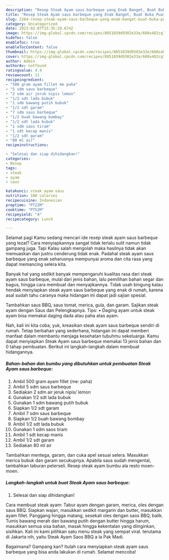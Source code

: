 ```yaml
---
description: "Resep Steak Ayam saus barbeque yang Enak Banget, Buat Buka Puasa Bisa Manjain Lidah"
title: "Resep Steak Ayam saus barbeque yang Enak Banget, Buat Buka Puasa Bisa Manjain Lidah"
slug: 2204-resep-steak-ayam-saus-barbeque-yang-enak-banget-buat-buka-puasa-bisa-manjain-lidah
category: Uncategorized
date: 2023-02-07T15:35:29.674Z
image: https://img-global.cpcdn.com/recipes/8851039d9302e33e/680x482cq70/steak-ayam-saus-barbeque-foto-resep-utama.jpg
hideToc: false
enableToc: true
enableTocContent: false
thumbnail: https://img-global.cpcdn.com/recipes/8851039d9302e33e/680x482cq70/steak-ayam-saus-barbeque-foto-resep-utama.jpg
cover: https://img-global.cpcdn.com/recipes/8851039d9302e33e/680x482cq70/steak-ayam-saus-barbeque-foto-resep-utama.jpg
author: Admin
authorAv: notfound
ratingvalue: 4.4
reviewcount: 11
recipeingredient:
- "500 gram ayam fillet me paha"
- "5 sdm saus barbeque"
- "2 sdm air jeruk nipis lemon"
- "1/2 sdt lada bubuk"
- "1 sdm bawang putih bubuk"
- "1/2 sdt garam"
- "7 sdm saus barbeque"
- "1/2 buah bawang bombay"
- "1/2 sdt lada bubuk"
- "1 sdm saos tiram"
- "1 sdt kecap manis"
- "1/2 sdt garam"
- "80 ml air"
recipeinstructions:

- "Selesai dan siap dihidangkan!"
categories:
- Resep
tags:
- steak
- ayam
- saus

katakunci: steak ayam saus 
nutrition: 100 calories
recipecuisine: Indonesian
preptime: "PT22M"
cooktime: "PT52M"
recipeyield: "4"
recipecategory: Lunch

---
```



Selamat pagi Kamu sedang mencari ide resep steak ayam saus barbeque yang lezat? Cara menyiapkannya sangat tidak terlalu sulit namun tidak gampang juga. Tapi Kalau salah mengolah maka hasilnya tidak akan memuaskan dan justru cenderung tidak enak. Padahal steak ayam saus barbeque yang enak seharusnya mempunyai aroma dan cita rasa yang dapat memancing selera kita.


Banyak hal yang sedikit banyak mempengaruhi kualitas rasa dari steak ayam saus barbeque, mulai dari jenis bahan, lalu pemilihan bahan segar dan bagus, hingga cara membuat dan menyajikannya. Tidak usah bingung kalau hendak menyiapkan steak ayam saus barbeque yang enak di rumah, karena asal sudah tahu caranya maka hidangan ini dapat jadi sajian spesial.

Tambahkan saus BBQ, saus tomat, merica, gula, dan garam. Sajikan steak ayam dengan Saus dan Pelengkapnya. Tips: • Daging ayam untuk steak ayam bisa memakai daging dada atau paha atas ayam.


Nah, kali ini kita coba, yuk, kreasikan steak ayam saus barbeque sendiri di rumah. Tetap berbahan yang sederhana, hidangan ini dapat memberi manfaat dalam membantu menjaga kesehatan tubuhmu sekeluarga. Kamu dapat menyiapkan Steak Ayam saus barbeque memakai 13 jenis bahan dan 0 tahap pembuatan. Berikut ini langkah-langkah dalam membuat hidangannya.

<!--inarticleads1-->

##### Bahan-bahan dan bumbu yang dibutuhkan untuk pembuatan Steak Ayam saus barbeque:

1. Ambil 500 gram ayam fillet (me: paha)
1. Ambil 5 sdm saus barbeque
1. Sediakan 2 sdm air jeruk nipis/ lemon
1. Gunakan 1/2 sdt lada bubuk
1. Gunakan 1 sdm bawang putih bubuk
1. Siapkan 1/2 sdt garam
1. Ambil 7 sdm saus barbeque
1. Siapkan 1/2 buah bawang bombay
1. Ambil 1/2 sdt lada bubuk
1. Gunakan 1 sdm saos tiram
1. Ambil 1 sdt kecap manis
1. Ambil 1/2 sdt garam
1. Sediakan 80 ml air


Tambahkan mentega, garam, dan cuka apel sesuai selera. Masukkan merica bubuk dan garam secukupnya. Apabila saus sudah mengental, tambahkan taburan peterseli. Resep steak ayam bumbu ala resto moen-moen. 

<!--inarticleads2-->

##### Langkah-langkah untuk buat Steak Ayam saus barbeque:


1. Selesai dan siap dihidangkan!

Cara membuat steak ayam: Tabur ayam dengan garam, merica, oles dengan saus BBQ. Siapkan wajan, masukkan sedikit margarin dan butter, masukkan ayam fillet. Panggang hingga matang, sesekali oles dengan saos BBQ, balik. Tumis bawang merah dan bawang putih dengan butter hingga harum, masukkan semua sisa bahan, masak hingga kekentalan yang diinginkan, sisihkan. Kali ini kami pilihkan satu menu steak yang sempat viral. terutama di Jakarta nih, yaitu Steak Ayam Saos BBQ a la Pak Madi. 

Bagaimana? Gampang kan? Itulah cara menyiapkan steak ayam saus barbeque yang bisa anda lakukan di rumah. Selamat mencoba!
